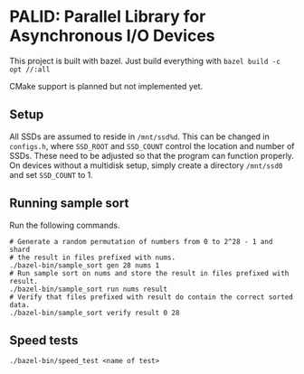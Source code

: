 # PALID: Parallel Library for Asynchronous I/O Devices

This project is built with bazel. Just build everything with `bazel build -c opt //:all`

CMake support is planned but not implemented yet.

## Setup 

All SSDs are assumed to reside in `/mnt/ssd%d`. This can be changed in `configs.h`, where `SSD_ROOT` and `SSD_COUNT` control the location and number of SSDs. These need to be adjusted so that the program can function properly. On devices without a multidisk setup, simply create a directory `/mnt/ssd0` and set `SSD_COUNT` to 1.

## Running sample sort
Run the following commands.

```shell
# Generate a random permutation of numbers from 0 to 2^28 - 1 and shard
# the result in files prefixed with nums.
./bazel-bin/sample_sort gen 28 nums 1
# Run sample sort on nums and store the result in files prefixed with result.
./bazel-bin/sample_sort run nums result
# Verify that files prefixed with result do contain the correct sorted data.
./bazel-bin/sample_sort verify result 0 28
```

## Speed tests
```shell
./bazel-bin/speed_test <name of test>
```
